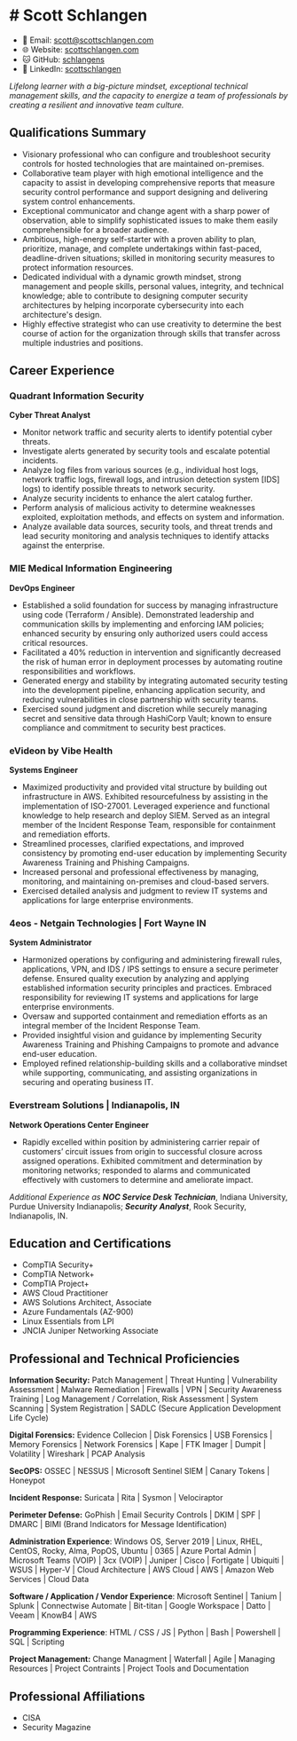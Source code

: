 # # Scott Schlangen

- 📧 Email: [scott@scottschlangen.com](mailto:scott@scottschlangen.com)
- 🌐 Website: [scottschlangen.com](http://scottschlangen.com)
- 🐱 GitHub: [schlangens](https://github.com/schlangens)
- 💼 LinkedIn: [scottschlangen](https://linkedin.com/in/scottschlangen)

_Lifelong learner with a big-picture mindset, exceptional technical management skills, and the capacity to energize a team of professionals by creating a resilient and innovative team culture._

## Qualifications Summary

- Visionary professional who can configure and troubleshoot security controls for hosted technologies that are maintained on-premises.
- Collaborative team player with high emotional intelligence and the capacity to assist in developing comprehensive reports that measure security control performance and support designing and delivering system control enhancements.
- Exceptional communicator and change agent with a sharp power of observation, able to simplify sophisticated issues to make them easily comprehensible for a broader audience.
- Ambitious, high-energy self-starter with a proven ability to plan, prioritize, manage, and complete undertakings within fast-paced, deadline-driven situations; skilled in monitoring security measures to protect information resources.
- Dedicated individual with a dynamic growth mindset, strong management and people skills, personal values, integrity, and technical knowledge; able to contribute to designing computer security architectures by helping incorporate cybersecurity into each architecture's design.
- Highly effective strategist who can use creativity to determine the best course of action for the organization through skills that transfer across multiple industries and positions.

## Career Experience

### Quadrant Information Security

**Cyber Threat Analyst**

- Monitor network traffic and security alerts to identify potential cyber threats.
- Investigate alerts generated by security tools and escalate potential incidents.
- Analyze log files from various sources (e.g., individual host logs, network traffic logs, firewall logs, and intrusion detection system [IDS] logs) to identify possible threats to network security.
- Analyze security incidents to enhance the alert catalog further.
- Perform analysis of malicious activity to determine weaknesses exploited, exploitation methods, and effects on system and information.
- Analyze available data sources, security tools, and threat trends and lead security monitoring and analysis techniques to identify attacks against the enterprise.


### MIE Medical Information Engineering

**DevOps Engineer**

- Established a solid foundation for success by managing infrastructure using code (Terraform / Ansible). Demonstrated leadership and communication skills by implementing and enforcing IAM policies; enhanced security by ensuring only authorized users could access critical resources.
- Facilitated a 40% reduction in intervention and significantly decreased the risk of human error in deployment processes by automating routine responsibilities and workflows.
- Generated energy and stability by integrating automated security testing into the development pipeline, enhancing application security, and reducing vulnerabilities in close partnership with security teams.
- Exercised sound judgment and discretion while securely managing secret and sensitive data through HashiCorp Vault; known to ensure compliance and commitment to security best practices.

### eVideon by Vibe Health

**Systems Engineer**

- Maximized productivity and provided vital structure by building out infrastructure in AWS. Exhibited resourcefulness by assisting in the implementation of ISO-27001. Leveraged experience and functional knowledge to help research and deploy SIEM. Served as an integral member of the Incident Response Team, responsible for containment and remediation efforts.
- Streamlined processes, clarified expectations, and improved consistency by promoting end-user education by implementing Security Awareness Training and Phishing Campaigns.
- Increased personal and professional effectiveness by managing, monitoring, and maintaining on-premises and cloud-based servers.
- Exercised detailed analysis and judgment to review IT systems and applications for large enterprise environments.

### 4eos - Netgain Technologies | Fort Wayne IN

**System Administrator**

- Harmonized operations by configuring and administering firewall rules, applications, VPN, and IDS / IPS settings to ensure a secure perimeter defense. Ensured quality execution by analyzing and applying established information security principles and practices. Embraced responsibility for reviewing IT systems and applications for large enterprise environments.
- Oversaw and supported containment and remediation efforts as an integral member of the Incident Response Team.
- Provided insightful vision and guidance by implementing Security Awareness Training and Phishing Campaigns to promote and advance end-user education.
- Employed refined relationship-building skills and a collaborative mindset while supporting, communicating, and assisting organizations in securing and operating business IT.

### Everstream Solutions | Indianapolis, IN

**Network Operations Center Engineer**

- Rapidly excelled within position by administering carrier repair of customers’ circuit issues from origin to successful closure across assigned operations. Exhibited commitment and determination by monitoring networks; responded to alarms and communicated effectively with customers to determine and ameliorate impact.

_Additional Experience as_ **_NOC Service Desk Technician_**, Indiana University, Purdue University Indianapolis; **_Security_** **_Analyst_**, Rook Security, Indianapolis, IN.

## Education and Certifications

- CompTIA Security+
- CompTIA Network+
- CompTIA Project+
- AWS Cloud Practitioner
- AWS Solutions Architect, Associate
- Azure Fundamentals (AZ-900)
- Linux Essentials from LPI
- JNCIA Juniper Networking Associate

## Professional and Technical Proficiencies

**Information Security:** Patch Management | Threat Hunting | Vulnerability Assessment | Malware Remediation | Firewalls | VPN | Security Awareness Training | Log Management / Correlation, Risk Assessment | System Scanning | System Registration | SADLC (Secure Application Development Life Cycle)

**Digital Forensics:** Evidence Collecion | Disk Forensics | USB Forensics | Memory Forensics | Network Forensics | Kape | FTK Imager | Dumpit | Volatility | Wireshark | PCAP Analysis 

**SecOPS:** OSSEC | NESSUS | Microsoft Sentinel SIEM | Canary Tokens | Honeypot

**Incident Response:** Suricata | Rita | Sysmon | Velociraptor

**Perimeter Defense:** GoPhish | Email Security Controls | DKIM | SPF | DMARC | BIMI (Brand Indicators for Message Identification)

**Administration Experience**: Windows OS, Server 2019 | Linux, RHEL, CentOS, Rocky, Alma, PopOS, Ubuntu | 0365 | Azure Portal Admin | Microsoft Teams (VOIP) | 3cx (VOIP) | Juniper | Cisco | Fortigate | Ubiquiti | WSUS | Hyper-V | Cloud Architecture | AWS Cloud | AWS | Amazon Web Services | Cloud Data 

**Software / Application / Vendor Experience**: Microsoft Sentinel |  Tanium | Splunk | Connectwise Automate | Bit-titan | Google Workspace | Datto | Veeam | KnowB4 |  AWS

**Programming Experience**: HTML / CSS / JS | Python | Bash | Powershell | SQL | Scripting

**Project Management:** Change Managment | Waterfall | Agile | Managing Resources | Project Contraints | Project Tools and Documentation

## Professional Affiliations

- CISA
- Security Magazine
